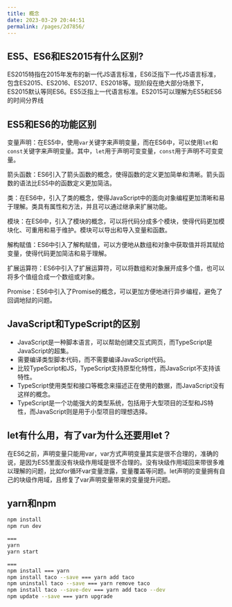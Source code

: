 ```yaml
---
title: 概念
date: 2023-03-29 20:44:51
permalink: /pages/2d7856/
---
```


## ES5、ES6和ES2015有什么区别?

ES2015特指在2015年发布的新一代JS语言标准，ES6泛指下一代JS语言标准，包含ES2015、ES2016、ES2017、ES2018等。现阶段在绝大部分场景下，ES2015默认等同ES6。ES5泛指上一代语言标准。ES2015可以理解为ES5和ES6的时间分界线

## ES5和ES6的功能区别

变量声明：在ES5中，使用`var`关键字来声明变量，而在ES6中，可以使用`let`和`const`关键字来声明变量。其中，`let`用于声明可变变量，`const`用于声明不可变变量。

箭头函数：ES6引入了箭头函数的概念，使得函数的定义更加简单和清晰。箭头函数的语法比ES5中的函数定义更加简洁。

类：在ES6中，引入了类的概念，使得JavaScript中的面向对象编程更加清晰和易于理解。类具有属性和方法，并且可以通过继承来扩展功能。

模块：在ES6中，引入了模块的概念，可以将代码分成多个模块，使得代码更加模块化、可重用和易于维护。模块可以导出和导入变量和函数。

解构赋值：ES6中引入了解构赋值，可以方便地从数组和对象中获取值并将其赋给变量，使得代码更加简洁和易于理解。

扩展运算符：ES6中引入了扩展运算符，可以将数组和对象展开成多个值，也可以将多个值组合成一个数组或对象。

Promise：ES6中引入了Promise的概念，可以更加方便地进行异步编程，避免了回调地狱的问题。

## JavaScript和TypeScript的区别

- JavaScript是一种脚本语言，可以帮助创建交互式网页，而TypeScript是JavaScript的超集。
- 需要编译类型脚本代码，而不需要编译JavaScript代码。
- 比较TypeScript和JS，TypeScript支持原型化特性，而JavaScript不支持该特性。
- TypeScript使用类型和接口等概念来描述正在使用的数据，而JavaScript没有这样的概念。
- TypeScript是一个功能强大的类型系统，包括用于大型项目的泛型和JS特性，而JavaScript则是用于小型项目的理想选择。



## let有什么用，有了var为什么还要用let？

在ES6之前，声明变量只能用var，var方式声明变量其实是很不合理的，准确的说，是因为ES5里面没有块级作用域是很不合理的。没有块级作用域回来带很多难以理解的问题，比如for循环var变量泄露，变量覆盖等问题。let声明的变量拥有自己的块级作用域，且修复了var声明变量带来的变量提升问题。

## yarn和npm

```sh
npm install
npm run dev

===
yarn 
yarn start

===
npm install === yarn 
npm install taco --save === yarn add taco
npm uninstall taco --save === yarn remove taco
npm install taco --save-dev === yarn add taco --dev
npm update --save === yarn upgrade
```

